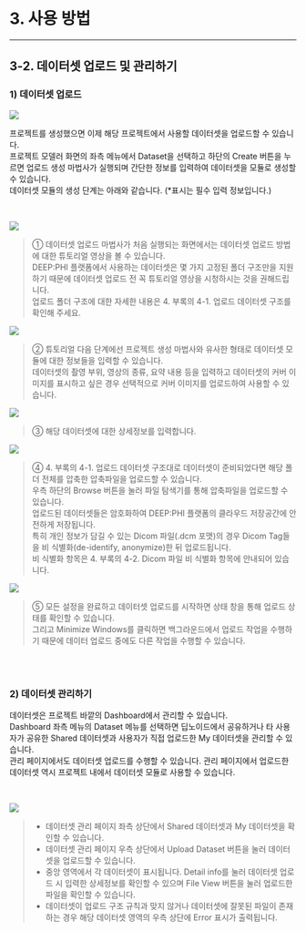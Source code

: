 # 3. 사용 방법

***

## 3-2. 데이터셋 업로드 및 관리하기

### 1) 데이터셋 업로드

![](img/3-2/manual_3-2_1.png)

프로젝트를 생성했으면 이제 해당 프로젝트에서 사용할 데이터셋을 업로드할 수 있습니다.  
프로젝트 모델러 화면의 좌측 메뉴에서 Dataset을 선택하고 하단의 Create 버튼을 누르면 업로드 생성 마법사가 실행되며 간단한 정보를 입력하여 데이터셋을 모듈로 생성할 수 있습니다.  
데이터셋 모듈의 생성 단계는 아래와 같습니다. (*표시는 필수 입력 정보입니다.)

<br/>

![](img/3-2/manual_3-2_1_1.png)

> ① 데이터셋 업로드 마법사가 처음 실행되는 화면에서는 데이터셋 업로드 방법에 대한 튜토리얼 영상을 볼 수 있습니다.  
> DEEP:PHI 플랫폼에서 사용하는 데이터셋은 몇 가지 고정된 폴더 구조만을 지원하기 때문에 데이터셋 업로드 전 꼭 튜토리얼 영상을 시청하시는 것을 권해드립니다.  
> 업로드 폴더 구조에 대한 자세한 내용은 4. 부록의 4-1. 업로드 데이터셋 구조를 확인해 주세요.

![](img/3-2/manual_3-2_1_2.png)

> ② 튜토리얼 다음 단계에선 프로젝트 생성 마법사와 유사한 형태로 데이터셋 모듈에 대한 정보들을 입력할 수 있습니다.  
> 데이터셋의 촬영 부위, 영상의 종류, 요약 내용 등을 입력하고 데이터셋의 커버 이미지를 표시하고 싶은 경우 선택적으로 커버 이미지를 업로드하여 사용할 수 있습니다.

![](img/3-2/manual_3-2_1_3.png)

> ③ 해당 데이터셋에 대한 상세정보를 입력합니다.

![](img/3-2/manual_3-2_1_4.png)

> ④ 4. 부록의 4-1. 업로드 데이터셋 구조대로 데이터셋이 준비되었다면 해당 폴더 전체를 압축한 압축파일을 업로드할 수 있습니다.  
> 우측 하단의 Browse 버튼을 눌러 파일 탐색기를 통해 압축파일을 업로드할 수 있습니다.  
> 업로드된 데이터셋들은 암호화하여 DEEP:PHI 플랫폼의 클라우드 저장공간에 안전하게 저장됩니다.  
> 특히 개인 정보가 담길 수 있는 Dicom 파일(.dcm 포맷)의 경우 Dicom Tag들을 비 식별화(de-identify, anonymize)한 뒤 업로드됩니다.  
> 비 식별화 항목은 4. 부록의 4-2. Dicom 파일 비 식별화 항목에 안내되어 있습니다.

![](img/3-2/manual_3-2_1_5.png)

> ⑤ 모든 설정을 완료하고 데이터셋 업로드를 시작하면 상태 창을 통해 업로드 상태를 확인할 수 있습니다.  
> 그리고 Minimize Windows를 클릭하면 백그라운드에서 업로드 작업을 수행하기 때문에 데이터 업로드 중에도 다른 작업을 수행할 수 있습니다.

<br/><br/>

### 2) 데이터셋 관리하기

데이터셋은 프로젝트 바깥의 Dashboard에서 관리할 수 있습니다.  
Dashboard 좌측 메뉴의 Dataset 메뉴를 선택하면 딥노이드에서 공유하거나 타 사용자가 공유한 Shared 데이터셋과 사용자가 직접 업로드한 My 데이터셋을 관리할 수 있습니다.  
관리 페이지에서도 데이터셋 업로드를 수행할 수 있습니다. 관리 페이지에서 업로드한 데이터셋 역시 프로젝트 내에서 데이터셋 모듈로 사용할 수 있습니다.  

<br/>

![](img/3-2/manual_3-2_2.png)

> * 데이터셋 관리 페이지 좌측 상단에서 Shared 데이터셋과 My 데이터셋을 확인할 수 있습니다.  
> * 데이터셋 관리 페이지 우측 상단에서 Upload Dataset 버튼을 눌러 데이터셋을 업로드할 수 있습니다.  
> * 중앙 영역에서 각 데이터셋이 표시됩니다. Detail info를 눌러 데이터셋 업로드 시 입력한 상세정보를 확인할 수 있으며 File View 버튼을 눌러 업로드한 파일을 확인할 수 있습니다.  
> * 데이터셋이 업로드 구조 규칙과 맞지 않거나 데이터셋에 잘못된 파일이 존재하는 경우 해당 데이터셋 영역의 우측 상단에 Error 표시가 출력됩니다.